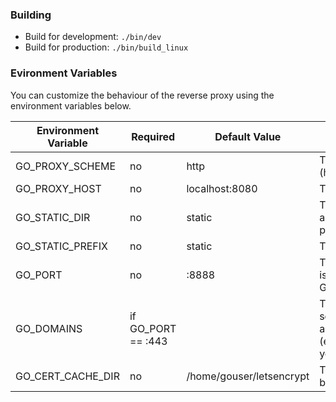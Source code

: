 ### Building

- Build for development: `./bin/dev`
- Build for production: `./bin/build_linux`

### Evironment Variables

You can customize the behaviour of the reverse proxy using the environment variables below.

Environment Variable | Required | Default Value | Description
--- | --- | --- | ---
GO_PROXY_SCHEME | no | http | The scheme of the server being proxied (http/https).
GO_PROXY_HOST | no | localhost:8080 | The host of the server being proxied.
GO_STATIC_DIR | no | static | The directory containing the static assets to be served directly (not proxied).
GO_STATIC_PREFIX | no | static | The path prefix for static assets.
GO_PORT | no | :8888 | The port to run the go server on. If :443 is used TLS is enabled and GO_DOMAINS is required.
GO_DOMAINS | if GO_PORT == :443 |  | The domain(s) (1 or 2) comma separated that the go server will automatically provision certificates for (ex: yourdomain.com,www.yourdomain.com).
GO_CERT_CACHE_DIR | no | /home/gouser/letsencrypt | The location where the certificates will be stored on the server.
